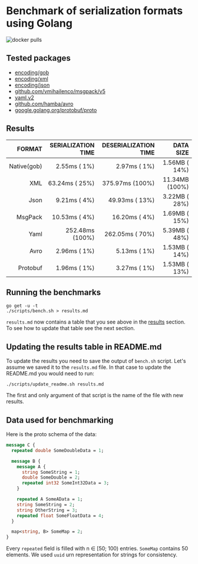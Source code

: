 # Benchmark of serialization formats using Golang

![docker pulls](https://img.shields.io/docker/pulls/sphericalpotatoinvacuum/serialization-benchmark)

## Tested packages

- [encoding/gob](https://pkg.go.dev/encoding/gob)
- [encoding/xml](https://pkg.go.dev/encoding/xml)
- [encoding/json](https://pkg.go.dev/encoding/json)
- [github.com/vmihailenco/msgpack/v5](https://msgpack.uptrace.dev/)
- [yaml.v2](https://pkg.go.dev/gopkg.in/yaml.v2)
- [github.com/hamba/avro](https://pkg.go.dev/github.com/hamba/avro@v1.6.6)
- [google.golang.org/protobuf/proto](https://pkg.go.dev/google.golang.org/protobuf/proto)

## Results

<!--results begin-->
|   FORMAT    | SERIALIZATION TIME | DESERIALIZATION TIME |   DATA SIZE    |
|------------:|-------------------:|---------------------:|---------------:|
| Native(gob) |      2.55ms (  1%) |        2.97ms (  1%) |  1.56MB ( 14%) |
|         XML |     63.24ms ( 25%) |      375.97ms (100%) | 11.34MB (100%) |
|        Json |      9.21ms (  4%) |       49.93ms ( 13%) |  3.22MB ( 28%) |
|     MsgPack |     10.53ms (  4%) |       16.20ms (  4%) |  1.69MB ( 15%) |
|        Yaml |    252.48ms (100%) |      262.05ms ( 70%) |  5.39MB ( 48%) |
|        Avro |      2.96ms (  1%) |        5.13ms (  1%) |  1.53MB ( 14%) |
|    Protobuf |      1.96ms (  1%) |        3.27ms (  1%) |  1.53MB ( 13%) |
<!--results finish-->

## Running the benchmarks

```console
go get -u -t
./scripts/bench.sh > results.md
```

`results.md` now contains a table that you see above in the [results](#results)
section. To see how to update that table see the next section.

## Updating the results table in README.md

To update the results you need to save the output of `bench.sh` script. Let's
assume we saved it to the `results.md` file. In that case to update the README.md
you would need to run:

```console
./scripts/update_readme.sh results.md
```

The first and only argument of that script is the name of the file with new results.

## Data used for benchmarking

Here is the proto schema of the data:

```protobuf
message C {
  repeated double SomeDoubleData = 1;

  message B {
    message A {
      string SomeString = 1;
      double SomeDouble = 2;
      repeated int32 SomeInt32Data = 3;
    }

    repeated A SomeAData = 1;
    string SomeString = 2;
    string OtherString = 3;
    repeated float SomeFloatData = 4;
  }

  map<string, B> SomeMap = 2;
}
```

Every `repeated` field is filled with n ∈ [50; 100) entries. `SomeMap` contains 
50 elements. We used `uuid` urn representation for strings for consistency.
